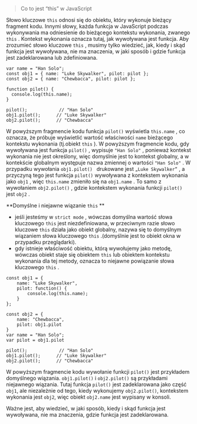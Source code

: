 > Co to jest “this” w JavaScript

Słowo kluczowe `this` odnosi się do obiektu, który wykonuje bieżący fragment kodu. Innymi słowy, każda funkcja w JavaScript podczas wykonywania ma odniesienie do bieżącego kontekstu wykonania, zwanego `this` .
Kontekst wykonania oznacza tutaj, jak wywoływana jest funkcja. Aby zrozumieć słowo kluczowe `this` , musimy tylko wiedzieć, jak, kiedy i skąd funkcja jest wywoływana, nie ma znaczenia, w jaki sposób i gdzie funkcja jest zadeklarowana lub zdefiniowana.

``` 
var name = "Han Solo";
const obj1 = { name: "Luke Skywalker", pilot: pilot };
const obj2 = { name: "Chewbacca", pilot: pilot };

function pilot() {
  console.log(this.name);
}

pilot();            // "Han Solo"
obj1.pilot();      // "Luke Skywalker"
obj2.pilot();      // "Chewbacca"
```

W powyższym fragmencie kodu funkcja `pilot()` wyświetla `this.name` , co oznacza, że próbuje wyświetlić wartość właściwości `name` bieżącego kontekstu wykonania (tj.obiekt `this` ). W powyższym fragmencie kodu, gdy wywoływana jest funkcja `pilot()` , wypisuje `"Han Solo"` , ponieważ kontekst wykonania nie jest określony, więc domyślnie jest to kontekst globalny, a w kontekście globalnym występuje nazwa zmiennej o wartości `"Han Solo"` . W przypadku wywołania `obj1.pilot() ` drukowane jest `„Luke Skywalker”` , a przyczyną tego jest funkcja `pilot()` wywoływana z kontekstem wykonania jako `obj1` , więc `this.name` zmieniło się na `obj1.name` . To samo z wywołaniem `obj2.pilot()` , gdzie kontekstem wykonania funkcji `pilot()` jest `obj2` .

**Domyślne i niejawne wiązanie `this` **

* jeśli jesteśmy w `strict mode` , wówczas domyślna wartość słowa kluczowego `this` jest niezdefiniowana, w przeciwnym razie słowo kluczowe `this` działa jako obiekt globalny, nazywa się to domyślnym wiązaniem słowa kluczowego `this` .(domyślnie jest to obiekt okna w przypadku przeglądarki).
*  gdy istnieje właściwość obiektu, którą wywołujemy jako metodę, wówczas obiekt staje się obiektem `this` lub obiektem kontekstu wykonania dla tej metody, oznacza to niejawne powiązanie słowa kluczowego `this` .

```
const obj1 = {
    name: "Luke Skywalker",
    pilot: function() {
        console.log(this.name);
    }
};

const obj2 = {
    name: "Chewbacca",
    pilot: obj1.pilot
}
var name = "Han Solo";
var pilot = obj1.pilot

pilot();            // "Han Solo"
obj1.pilot();      // "Luke Skywalker"
obj2.pilot();      // "Chewbacca"
```

W powyższym fragmencie kodu wywołanie funkcji `pilot()` jest przykładem domyślnego wiązania. `obj1.pilot()` i `obj2.pilot()` są przykładami niejawnego wiązania. Tutaj funkcja `pilot()` jest zadeklarowana jako część `obj1`, ale niezależnie od tego, kiedy wykonujemy `obj2.pilot()`, kontekstem wykonania jest `obj2`, więc obiekt `obj2.name` jest wypisany w konsoli.

 Ważne jest, aby wiedzieć, w jaki sposób, kiedy i skąd funkcja jest wywoływana, nie ma znaczenia, gdzie funkcja jest zadeklarowana.